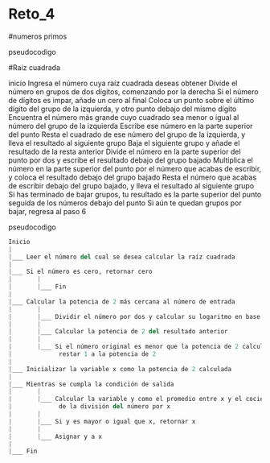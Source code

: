 # Reto_4
#numeros primos





 pseudocodigo



#Raiz cuadrada

inicio
Ingresa el número cuya raíz cuadrada deseas obtener
Divide el número en grupos de dos dígitos, comenzando por la derecha
Si el número de dígitos es impar, añade un cero al final
Coloca un punto sobre el último dígito del grupo de la izquierda, y otro punto debajo del mismo dígito
Encuentra el número más grande cuyo cuadrado sea menor o igual al número del grupo de la izquierda
Escribe ese número en la parte superior del punto
Resta el cuadrado de ese número del grupo de la izquierda, y lleva el resultado al siguiente grupo
Baja el siguiente grupo y añade el resultado de la resta anterior
Divide el número en la parte superior del punto por dos y escribe el resultado debajo del grupo bajado
Multiplica el número en la parte superior del punto por el número que acabas de escribir, y coloca el resultado debajo del grupo bajado
Resta el número que acabas de escribir debajo del grupo bajado, y lleva el resultado al siguiente grupo
Si has terminado de bajar grupos, tu resultado es la parte superior del punto seguida de los números debajo del punto
Si aún te quedan grupos por bajar, regresa al paso 6


 pseudocodigo


````python
Inicio
|
|___ Leer el número del cual se desea calcular la raíz cuadrada
|
|___ Si el número es cero, retornar cero
|       |
|       |___ Fin
|
|___ Calcular la potencia de 2 más cercana al número de entrada
|       |
|       |___ Dividir el número por dos y calcular su logaritmo en base 2
|       |
|       |___ Calcular la potencia de 2 del resultado anterior
|       |
|       |___ Si el número original es menor que la potencia de 2 calculada,
|             restar 1 a la potencia de 2
|
|___ Inicializar la variable x como la potencia de 2 calculada
|
|___ Mientras se cumpla la condición de salida
|       |
|       |___ Calcular la variable y como el promedio entre x y el cociente
|             de la división del número por x
|       |
|       |___ Si y es mayor o igual que x, retornar x
|       |
|       |___ Asignar y a x
|
|___ Fin
````